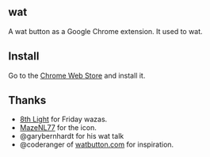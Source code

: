 ## wat

A wat button as a Google Chrome extension.  It used to wat.

## Install

Go to the [Chrome Web Store](https://chrome.google.com/webstore/detail/ilplnmjooojahcdghggbaaeddjmopccl) and install it.

## Thanks

* [8th Light](http://8thlight.com/) for Friday wazas.
* [MazeNL77](http://mazenl77.deviantart.com/) for the icon.
* @garybernhardt for his wat talk
* @coderanger of [watbutton.com](http://watbutton.com/) for inspiration.

